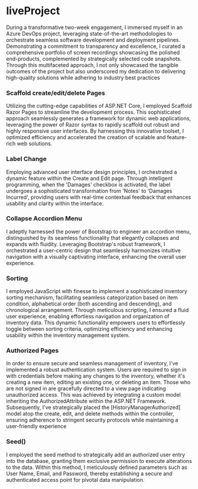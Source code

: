 # liveProject
During a transformative two-week engagement, I immersed myself in an Azure DevOps project, leveraging state-of-the-art methodologies to orchestrate seamless software development and deployment pipelines. Demonstrating a commitment to transparency and excellence, I curated a comprehensive portfolio of screen recordings showcasing the polished end-products, complemented by strategically selected code snapshots. Through this multifaceted approach, I not only showcased the tangible outcomes of the project but also underscored my dedication to delivering high-quality solutions while adhering to industry best practices

<h3>Scaffold create/edit/delete Pages</h3>
Utilizing the cutting-edge capabilities of ASP.NET Core, I employed Scaffold Razor Pages to streamline the development process. This sophisticated approach seamlessly generates a framework for dynamic web applications, leveraging the power of Razor syntax to rapidly scaffold out robust and highly responsive user interfaces. By harnessing this innovative toolset, I optimized efficiency and accelerated the creation of scalable and feature-rich web solutions.

<h3>Label Change</h3>
Employing advanced user interface design principles, I orchestrated a dynamic feature within the Create and Edit page. Through intelligent programming, when the 'Damages' checkbox is activated, the label undergoes a sophisticated transformation from 'Notes' to 'Damages Incurred', providing users with real-time contextual feedback that enhances usability and clarity within the interface.

<h3>Collapse Accordion Menu</h3>
I adeptly harnessed the power of Bootstrap to engineer an accordion menu, distinguished by its seamless functionality that elegantly collapses and expands with fluidity. Leveraging Bootstrap's robust framework, I orchestrated a user-centric design that seamlessly harmonizes intuitive navigation with a visually captivating interface, enhancing the overall user experience.

<h3>Sorting</h3>
I employed JavaScript with finesse to implement a sophisticated inventory sorting mechanism, facilitating seamless categorization based on item condition, alphabetical order (both ascending and descending), and chronological arrangement. Through meticulous scripting, I ensured a fluid user experience, enabling effortless navigation and organization of inventory data. This dynamic functionality empowers users to effortlessly toggle between sorting criteria, optimizing efficiency and enhancing usability within the inventory management system.

<h3>Authorized Pages</h3>
In order to ensure secure and seamless management of inventory, I've implemented a robust authentication system. Users are required to sign in with credentials before making any changes to the inventory, whether it's creating a new item, editing an existing one, or deleting an item. Those who are not signed in are gracefully directed to a view page indicating unauthorized access. This was achieved by integrating a custom model inheriting the AuthorizedAttribute within the ASP.NET Framework. Subsequently, I've strategically placed the [HistoryManagerAuthorized] model atop the create, edit, and delete methods within the controller, ensuring adherence to stringent security protocols while maintaining a user-friendly experience

<h3>Seed()</h3>
I employed the seed method to strategically add an authorized user entry into the database, granting them exclusive permission to execute alterations to the data. Within this method, I meticulously defined parameters such as User Name, Email, and Password, thereby establishing a secure and authenticated access point for pivotal data manipulation.


